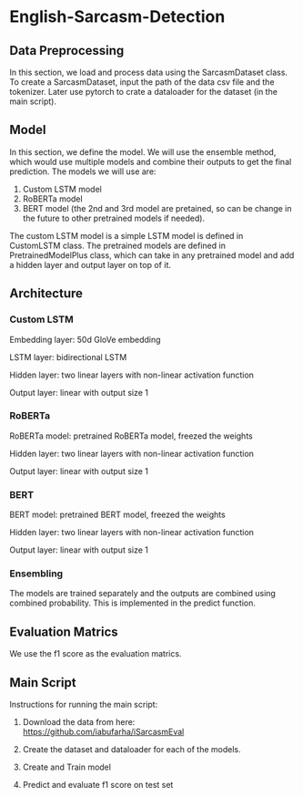 # English-Sarcasm-Detection
<h2>Data Preprocessing</h2>
In this section, we load and process data using the SarcasmDataset class. To create a SarcasmDataset, input the path of the data csv file and the tokenizer. Later use pytorch to crate a dataloader for the dataset (in the main script).

<h2>Model</h2>

In this section, we define the model. We will use the ensemble method, which would use multiple models and combine their outputs to get the final prediction. The models we will use are: 
1. Custom LSTM model 
2. RoBERTa model 
3. BERT model (the 2nd and 3rd model are pretained, so can be change in the future to other pretrained models if needed).

The custom LSTM model is a simple LSTM model is defined in CustomLSTM class. The pretrained models are defined in PretrainedModelPlus class, which can take in any pretrained model and add a hidden layer and output layer on top of it.

<h2>Architecture</h2>
<h3>Custom LSTM</h3>

Embedding layer: 50d GloVe embedding

LSTM layer: bidirectional LSTM

Hidden layer: two linear layers with non-linear activation function

Output layer: linear with output size 1

<h3>RoBERTa</h3>

RoBERTa model: pretrained RoBERTa model, freezed the weights

Hidden layer: two linear layers with non-linear activation function

Output layer: linear with output size 1

<h3>BERT</h3>

BERT model: pretrained BERT model, freezed the weights

Hidden layer: two linear layers with non-linear activation function

Output layer: linear with output size 1

<h3>Ensembling</h3>
The models are trained separately and the outputs are combined using combined probability. This is implemented in the predict function.

<h2>Evaluation Matrics</h2>
We use the f1 score as the evaluation matrics.

<h2>Main Script</h2>
Instructions for running the main script:

1. Download the data from here: https://github.com/iabufarha/iSarcasmEval

2. Create the dataset and dataloader for each of the models.

3. Create and Train model

4. Predict and evaluate f1 score on test set
